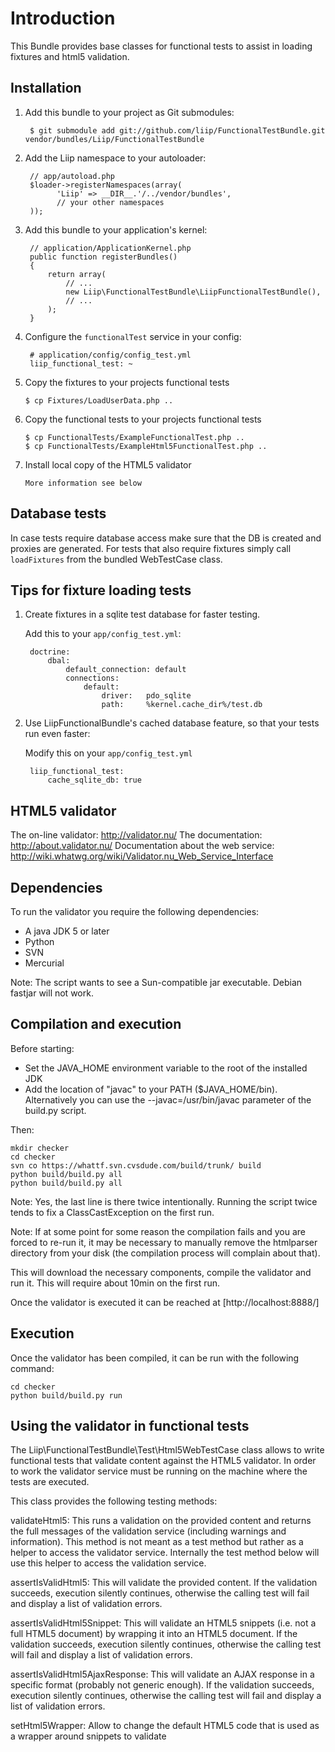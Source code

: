 Introduction
============

This Bundle provides base classes for functional tests to assist in loading fixtures and html5 validation.

Installation
------------

  1. Add this bundle to your project as Git submodules:

          $ git submodule add git://github.com/liip/FunctionalTestBundle.git vendor/bundles/Liip/FunctionalTestBundle

  2. Add the Liip namespace to your autoloader:

          // app/autoload.php
          $loader->registerNamespaces(array(
                'Liip' => __DIR__.'/../vendor/bundles',
                // your other namespaces
          ));

  3. Add this bundle to your application's kernel:

          // application/ApplicationKernel.php
          public function registerBundles()
          {
              return array(
                  // ...
                  new Liip\FunctionalTestBundle\LiipFunctionalTestBundle(),
                  // ...
              );
          }

  4. Configure the `functionalTest` service in your config:

          # application/config/config_test.yml
          liip_functional_test: ~

  5. Copy the fixtures to your projects functional tests

         $ cp Fixtures/LoadUserData.php ..

  6. Copy the functional tests to your projects functional tests

         $ cp FunctionalTests/ExampleFunctionalTest.php ..
         $ cp FunctionalTests/ExampleHtml5FunctionalTest.php ..

  7. Install local copy of the HTML5 validator

         More information see below

Database tests
--------------

In case tests require database access make sure that the DB is created and proxies are generated.
For tests that also require fixtures simply call ``loadFixtures`` from the bundled WebTestCase class.

Tips for fixture loading tests
------------------------------

1. Create fixtures in a sqlite test database for faster testing.

    Add this to your `app/config_test.yml`:

        doctrine:
            dbal:
                default_connection: default
                connections:
                    default:
                        driver:   pdo_sqlite
                        path:     %kernel.cache_dir%/test.db

2. Use LiipFunctionalBundle's cached database feature, so that your tests run even faster:

    Modify this on your `app/config_test.yml`

        liip_functional_test:
            cache_sqlite_db: true

HTML5 validator
---------------

The on-line validator: http://validator.nu/
The documentation: http://about.validator.nu/
Documentation about the web service: http://wiki.whatwg.org/wiki/Validator.nu_Web_Service_Interface

Dependencies
------------

To run the validator you require the following dependencies:
* A java JDK 5 or later
* Python
* SVN
* Mercurial

Note: The script wants to see a Sun-compatible jar executable. Debian fastjar will not work.

Compilation and execution
-------------------------

Before starting:
* Set the JAVA_HOME environment variable to the root of the installed JDK
* Add the location of "javac" to your PATH ($JAVA_HOME/bin). Alternatively you can use the --javac=/usr/bin/javac parameter of the build.py script.

Then:

    mkdir checker
    cd checker
    svn co https://whattf.svn.cvsdude.com/build/trunk/ build
    python build/build.py all
    python build/build.py all

Note: Yes, the last line is there twice intentionally. Running the script twice tends to fix a ClassCastException on the first run.

Note: If at some point for some reason the compilation fails and you are forced to re-run it, it may be necessary to manually remove the htmlparser directory from your disk (the compilation process will complain about that).

This will download the necessary components, compile the validator and run it. This will require about 10min on the first run.

Once the validator is executed it can be reached at [http://localhost:8888/]

Execution
---------

Once the validator has been compiled, it can be run with the following command:

    cd checker
    python build/build.py run

Using the validator in functional tests
---------------------------------------

The Liip\FunctionalTestBundle\Test\Html5WebTestCase class allows to write functional tests that validate content
against the HTML5 validator. In order to work the validator service must be running on the machine where the tests are executed.

This class provides the following testing methods:

validateHtml5:
This runs a validation on the provided content and returns the full messages of the validation service
(including warnings and information). This method is not meant as a test method but rather as a helper to access the
validator service. Internally the test method below will use this helper to access the validation service.

assertIsValidHtml5:
This will validate the provided content. If the validation succeeds, execution silently continues, otherwise the
calling test will fail and display a list of validation errors.

assertIsValidHtml5Snippet:
This will validate an HTML5 snippets (i.e. not a full HTML5 document) by wrapping it into an HTML5 document. If the
validation succeeds, execution silently continues, otherwise the calling test will fail and display a list of
validation errors.

assertIsValidHtml5AjaxResponse:
This will validate an AJAX response in a specific format (probably not generic enough). If the validation succeeds, execution silently continues, otherwise the calling test will fail and display a list of validation errors.

setHtml5Wrapper:
Allow to change the default HTML5 code that is used as a wrapper around snippets to validate
